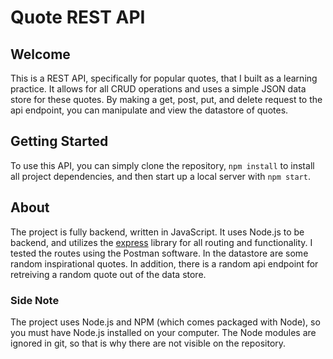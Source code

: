 # Quote REST API

## Welcome
This is a REST API, specifically for popular quotes, that I built as a learning practice.
It allows for all CRUD operations and uses a simple JSON data store for these quotes.
By making a get, post, put, and delete request to the api endpoint, you can manipulate and view
the datastore of quotes.

## Getting Started
To use this API, you can simply clone the repository, `npm install` to install all project
dependencies,
and then start up a local server with `npm start`.

## About
The project is fully backend, written in JavaScript. It uses Node.js to be backend, and
utilizes the [express](https://github.com/expressjs/express) library for all routing and functionality.
I tested the routes using the Postman software. In the datastore are some random inspirational quotes.
In addition, there is a random api endpoint for retreiving a random quote out of the data store.

### Side Note
The project uses Node.js and NPM (which comes packaged with Node), so you must have Node.js installed on
your computer. The Node modules are ignored in git, so that is why there are not visible on the repository.
